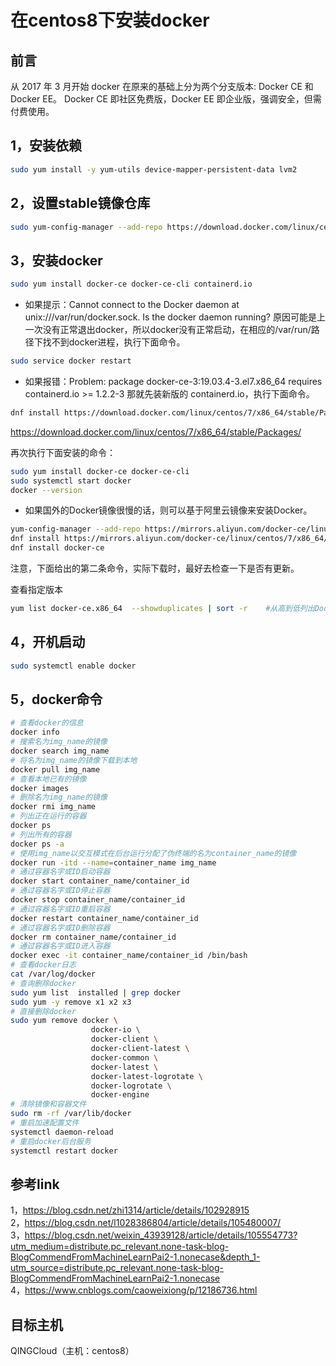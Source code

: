 # 在centos8下安装docker

## 前言
从 2017 年 3 月开始 docker 在原来的基础上分为两个分支版本: Docker CE 和 Docker EE。
Docker CE 即社区免费版，Docker EE 即企业版，强调安全，但需付费使用。



## 1，安装依赖
```bash
sudo yum install -y yum-utils device-mapper-persistent-data lvm2
```

## 2，设置stable镜像仓库
```bash
sudo yum-config-manager --add-repo https://download.docker.com/linux/centos/docker-ce.repo
```

## 3，安装docker
```bash
sudo yum install docker-ce docker-ce-cli containerd.io
```


* 如果提示：Cannot connect to the Docker daemon at unix:///var/run/docker.sock. Is the docker daemon running?
原因可能是上一次没有正常退出docker，所以docker没有正常启动，在相应的/var/run/路径下找不到docker进程，执行下面命令。

```bash
sudo service docker restart
```

* 如果报错：Problem: package docker-ce-3:19.03.4-3.el7.x86_64 requires containerd.io >= 1.2.2-3 那就先装新版的 containerd.io，执行下面命令。
```bash
dnf install https://download.docker.com/linux/centos/7/x86_64/stable/Packages/containerd.io-1.2.6-3.3.el7.x86_64.rpm
```

https://download.docker.com/linux/centos/7/x86_64/stable/Packages/

再次执行下面安装的命令：
```bash
sudo yum install docker-ce docker-ce-cli
sudo systemctl start docker
docker --version
```


* 如果国外的Docker镜像很慢的话，则可以基于阿里云镜像来安装Docker。  
```bash
yum-config-manager --add-repo https://mirrors.aliyun.com/docker-ce/linux/centos/docker-ce.repo
dnf install https://mirrors.aliyun.com/docker-ce/linux/centos/7/x86_64/stable/Packages/containerd.io-1.2.13-3.1.el7.x86_64.rpm
dnf install docker-ce
```

注意，下面给出的第二条命令，实际下载时，最好去检查一下是否有更新。

查看指定版本  
```bash
yum list docker-ce.x86_64  --showduplicates | sort -r    #从高到低列出Docker-ce的版本
```

## 4，开机启动
```bash
sudo systemctl enable docker
```

## 5，docker命令
```bash
# 查看docker的信息
docker info 
# 搜索名为img_name的镜像
docker search img_name 
# 将名为img_name的镜像下载到本地
docker pull img_name 
# 查看本地已有的镜像
docker images 
# 删除名为img_name的镜像
docker rmi img_name 
# 列出正在运行的容器
docker ps 
# 列出所有的容器
docker ps -a 
# 使用img_name以交互模式在后台运行分配了伪终端的名为container_name的镜像
docker run -itd --name=container_name img_name 
# 通过容器名字或ID启动容器
docker start container_name/container_id 
# 通过容器名字或ID停止容器
docker stop container_name/container_id 
# 通过容器名字或ID重启容器
docker restart container_name/container_id 
# 通过容器名字或ID删除容器
docker rm container_name/container_id 
# 通过容器名字或ID进入容器
docker exec -it container_name/container_id /bin/bash 
# 查看docker日志
cat /var/log/docker
# 查询删除docker
sudo yum list  installed | grep docker
sudo yum -y remove x1 x2 x3
# 直接删除docker
sudo yum remove docker \
                  docker-io \
                  docker-client \
                  docker-client-latest \
                  docker-common \
                  docker-latest \
                  docker-latest-logrotate \
                  docker-logrotate \
                  docker-engine
# 清除镜像和容器文件
sudo rm -rf /var/lib/docker
# 重启加速配置文件
systemctl daemon-reload
# 重启docker后台服务
systemctl restart docker 

```

## 参考link
1，<https://blog.csdn.net/zhi1314/article/details/102928915>  
2，<https://blog.csdn.net/l1028386804/article/details/105480007/>  
3，<https://blog.csdn.net/weixin_43939128/article/details/105554773?utm_medium=distribute.pc_relevant.none-task-blog-BlogCommendFromMachineLearnPai2-1.nonecase&depth_1-utm_source=distribute.pc_relevant.none-task-blog-BlogCommendFromMachineLearnPai2-1.nonecase>  
4，<https://www.cnblogs.com/caoweixiong/p/12186736.html>

## 目标主机
QINGCloud（主机：centos8）